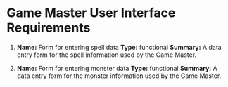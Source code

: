 # Game Master User Interface Requirements
1. **Name:** Form for entering spell data
   **Type:** functional
   **Summary:** A data entry form for the spell information used by the Game Master.
   
2. **Name:** Form for entering monster data
   **Type:** functional
   **Summary:** A data entry form for the monster information used by the Game Master.
   
